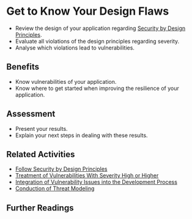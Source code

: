 # Get to Know Your Design Flaws

- Review the design of your application regarding [Security by Design Principles](https://github.com/AppSecure-nrw/security-belts/wiki/Security-by-Design-Principles).
- Evaluate all violations of the design principles regarding severity.
- Analyse which violations lead to vulnerabilities.

## Benefits

- Know vulnerabilities of your application.
- Know where to get started when improving the resilience of your application.

## Assessment

- Present your results.
- Explain your next steps in dealing with these results.

## Related Activities

- [Follow Security by Design Principles](../orange/follow-security-by-design-principles.md)
- [Treatment of Vulnerabilities With Severity High or Higher](../green/treatment-of-vulnerabilities-with-severity-high-or-higher.md)
- [Integration of Vulnerability Issues into the Development Process](../green/integration-of-vulnerability-issues-into-the-development-process.md)
- [Conduction of Threat Modeling](conduction-of-threat-modeling.md)

## Further Readings
